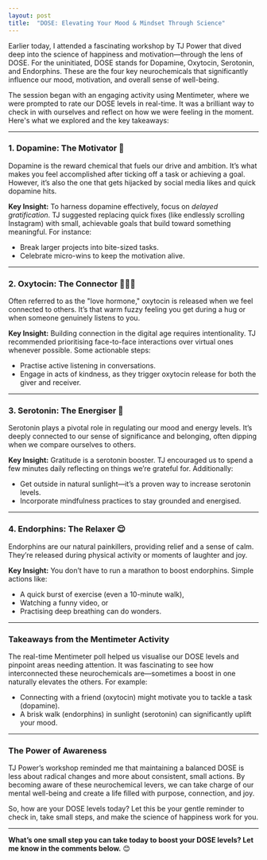 ```yaml
---
layout: post
title:  "DOSE: Elevating Your Mood & Mindset Through Science"
---
```


Earlier today, I attended a fascinating workshop by TJ Power that dived deep into the science of happiness and motivation—through the lens of DOSE. For the uninitiated, DOSE stands for Dopamine, Oxytocin, Serotonin, and Endorphins. These are the four key neurochemicals that significantly influence our mood, motivation, and overall sense of well-being.

The session began with an engaging activity using Mentimeter, where we were prompted to rate our DOSE levels in real-time. It was a brilliant way to check in with ourselves and reflect on how we were feeling in the moment. Here's what we explored and the key takeaways:

---

### **1. Dopamine: The Motivator 💪**

Dopamine is the reward chemical that fuels our drive and ambition. It’s what makes you feel accomplished after ticking off a task or achieving a goal. However, it’s also the one that gets hijacked by social media likes and quick dopamine hits.

**Key Insight:** To harness dopamine effectively, focus on _delayed gratification_. TJ suggested replacing quick fixes (like endlessly scrolling Instagram) with small, achievable goals that build toward something meaningful. For instance:

- Break larger projects into bite-sized tasks.
- Celebrate micro-wins to keep the motivation alive.

---

### **2. Oxytocin: The Connector 🙋🏻‍♀️**

Often referred to as the "love hormone," oxytocin is released when we feel connected to others. It’s that warm fuzzy feeling you get during a hug or when someone genuinely listens to you.

**Key Insight:** Building connection in the digital age requires intentionality. TJ recommended prioritising face-to-face interactions over virtual ones whenever possible. Some actionable steps:

- Practise active listening in conversations.
- Engage in acts of kindness, as they trigger oxytocin release for both the giver and receiver.

---

### **3. Serotonin: The Energiser 🔋**

Serotonin plays a pivotal role in regulating our mood and energy levels. It’s deeply connected to our sense of significance and belonging, often dipping when we compare ourselves to others.

**Key Insight:** Gratitude is a serotonin booster. TJ encouraged us to spend a few minutes daily reflecting on things we’re grateful for. Additionally:

- Get outside in natural sunlight—it’s a proven way to increase serotonin levels.
- Incorporate mindfulness practices to stay grounded and energised.

---

### **4. Endorphins: The Relaxer 😌**

Endorphins are our natural painkillers, providing relief and a sense of calm. They’re released during physical activity or moments of laughter and joy.

**Key Insight:** You don’t have to run a marathon to boost endorphins. Simple actions like:

- A quick burst of exercise (even a 10-minute walk),
- Watching a funny video, or
- Practising deep breathing can do wonders.

---

### **Takeaways from the Mentimeter Activity**

The real-time Mentimeter poll helped us visualise our DOSE levels and pinpoint areas needing attention. It was fascinating to see how interconnected these neurochemicals are—sometimes a boost in one naturally elevates the others. For example:

- Connecting with a friend (oxytocin) might motivate you to tackle a task (dopamine).
- A brisk walk (endorphins) in sunlight (serotonin) can significantly uplift your mood.

---

### **The Power of Awareness**

TJ Power’s workshop reminded me that maintaining a balanced DOSE is less about radical changes and more about consistent, small actions. By becoming aware of these neurochemical levers, we can take charge of our mental well-being and create a life filled with purpose, connection, and joy.

So, how are your DOSE levels today? Let this be your gentle reminder to check in, take small steps, and make the science of happiness work for you.

---

**What’s one small step you can take today to boost your DOSE levels? Let me know in the comments below.** 😊